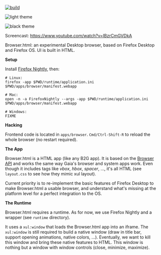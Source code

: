 [![build](https://travis-ci.org/mozilla/browserhtml.svg?branch=master)](https://travis-ci.org/mozilla/browser.html)

![light theme](https://cloud.githubusercontent.com/assets/373579/5355479/d4d650d8-7f93-11e4-9645-88c93c8c495a.png)

![black theme](https://cloud.githubusercontent.com/assets/373579/5382222/a9bc89d8-80a8-11e4-86ad-46a128a67fc5.png)

Screencast: https://www.youtube.com/watch?v=IBzrCmGVDkA

Browser.html: an experimental Desktop browser, based on Firefox Desktop and Firefox OS. UI is built in HTML.

**Setup**

Install [Firefox Nightly](http://nightly.mozilla.org/), then:
```
# Linux:
firefox -app $PWD/runtime/application.ini $PWD/apps/browser/manifest.webapp

# Mac:
open -n -a FirefoxNightly --args -app $PWD/runtime/application.ini $PWD/apps/browser/manifest.webapp

# Windows:
FIXME
```

**Hacking**

Frontend code is located in `apps/browser`. `Cmd/Ctrl-Shift-R` to reload
the whole browser (no restart required).

**The App**

Browser.html is a HTML app (like any B2G app). It is based on the
[Browser API](https://developer.mozilla.org/en-US/docs/DOM/Using_the_Browser_API)
and works the same way Gaia's browser and system apps work.
Even though it includes tags like *vbox*, *hbox*, *spacer*, …, it's all HTML
(see `layout.css` to see how they mimic xul layout).

Current priority is to re-implement the basic features of Firefox Desktop to
make Browser.html a usable browser, and understand what's missing at the
platform level for a perfect integration to the OS.

**The Runtime**

Browser.html requires a runtime. As for now, we use Firefox Nightly
and a wrapper (see `runtime` directory).

It uses a `xul:window` that loads the Browser.html app into an iframe. The
`xul:window` is still required to build a native window (draw in title bar,
support opening animations, native colors, …). Eventually, we want to kill
this window and bring these native features to HTML. This window is nothing
but a window with window controls (close, minimize, maximize).
